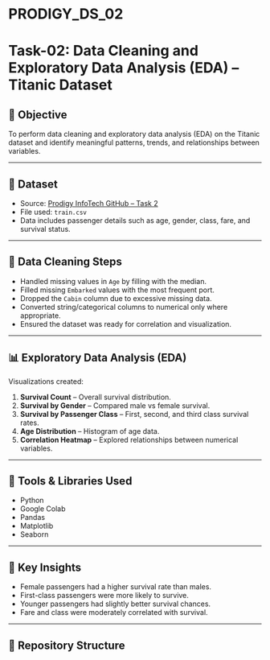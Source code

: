 # PRODIGY_DS_02
# Task-02: Data Cleaning and Exploratory Data Analysis (EDA) – Titanic Dataset

## 🎯 Objective
To perform data cleaning and exploratory data analysis (EDA) on the Titanic dataset and identify meaningful patterns, trends, and relationships between variables.

---

## 📁 Dataset
- Source: [Prodigy InfoTech GitHub – Task 2](https://github.com/Prodigy-InfoTech/data-science-datasets/tree/main/Task%202)
- File used: `train.csv`
- Data includes passenger details such as age, gender, class, fare, and survival status.

---

## 🧹 Data Cleaning Steps
- Handled missing values in `Age` by filling with the median.
- Filled missing `Embarked` values with the most frequent port.
- Dropped the `Cabin` column due to excessive missing data.
- Converted string/categorical columns to numerical only where appropriate.
- Ensured the dataset was ready for correlation and visualization.

---

## 📊 Exploratory Data Analysis (EDA)
Visualizations created:
1. **Survival Count** – Overall survival distribution.
2. **Survival by Gender** – Compared male vs female survival.
3. **Survival by Passenger Class** – First, second, and third class survival rates.
4. **Age Distribution** – Histogram of age data.
5. **Correlation Heatmap** – Explored relationships between numerical variables.

---

## 🧰 Tools & Libraries Used
- Python
- Google Colab
- Pandas
- Matplotlib
- Seaborn

---

## 📌 Key Insights
- Female passengers had a higher survival rate than males.
- First-class passengers were more likely to survive.
- Younger passengers had slightly better survival chances.
- Fare and class were moderately correlated with survival.

---

## 📂 Repository Structure
